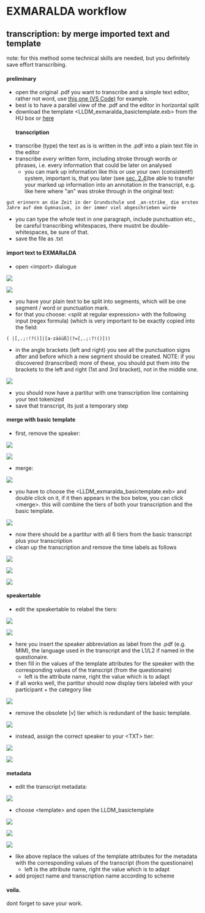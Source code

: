 # EXMARALDA workflow
## transcription: by merge imported text and template
note: for this method some technical skills are needed, but you definitely save effort transcribing.   

#### preliminary
- open the original .pdf you want to transcribe and a simple text editor, rather not word, use [this one (VS Code)][1] for example. 
- best is to have a parallel view of the .pdf and the editor in horizontal split
- download the template \<LLDM\_exmaralda\_basictemplate.exb\> from the HU box or [here][2]   
	#### transcription
- transcribe (type) the text as is is written in the .pdf into a plain text file in the editor
- transcribe *every* written form, including stroke through words or phrases, i.e. every information that could be later on analysed
	- you can mark up information like this or use your own (consistent!) system, important is, that you later (see [sec. 2.4][3])be able to transfer your marked up information into an annotation in the transcript, e.g. like here where "an" was stroke through in the original text:

`gut erinnern an die Zeit in der Grundschule und _an-strike_ die ersten Jahre auf dem Gymnasium, in der immer viel abgeschrieben wurde`

- you can type the whole text in one paragraph, include punctuation etc., be careful transcribing whitespaces, there mustnt be double-whitespaces, be sure of that.
- save the file as .txt   

#### import text to EXMARaLDA
- open \<import\> dialogue

![][image-1]

![][image-2]

- you have your plain text to be split into segments, which will be one segment / word or punctuation mark. 
- for that you choose: \<split at regular expression\> with the following input (regex formula) (which is very important to be exactly copied into the field:

`( |[,.;:!?()]|[a-zäöüß](?=[,.;:?!()]))`

- in the angle brackets (left and right) you see all the punctuation signs after and before which a new segment should be created. NOTE: if you discovered (transcribed) more of these, you should put them into the brackets to the left and right (1st and 3rd bracket), not in the middle one.
			 
![][image-3]

- you should now have a partitur with one transcription line containing your text tokenized
- save that transcript, its just a temporary step

#### merge with basic template

- first, remove the speaker:

![][image-4]

![][image-5]

- merge:

![][image-6]

- you have to choose the \<LLDM\_exmaralda\_basictemplate.exb\> and double click on it, if it then appears in the box below, you can click \<merge\>. this will combine the tiers of both your transcription and the basic template.

![][image-7]

- now there should be a partitur with all 6 tiers from the basic transcript plus your transcription
- clean up the transcription and remove the time labels as follows

![][image-8]

![][image-9]

![][image-10]



#### speakertable
- edit the speakertable to relabel the tiers:

![][image-11]

![][image-12]

- here you insert the speaker abbreviation as label from the .pdf (e.g. MIM), the language used in the transcript and the L1/L2 if named in the questionaire.
- then fill in the values of the template attributes for the speaker with the corresponding values of the transcript (from the questionaire)
	- left is the attribute name, right the value which is to adapt
- if all works well, the partitur should now display tiers labeled with your participant + the category like

![][image-13]

- remove the obsolete [v] tier which is redundant of the basic template.

![][image-14]

- instead, assign the correct speaker to your \<TXT\> tier:

![][image-15]

![][image-16]

#### metadata
- edit the transcript metadata:

![][image-17]

- choose \<template\> and open the LLDM\_basictemplate

![][image-18]

![][image-19]

![][image-20]

- like above replace the values of the template attributes for the metadata with the corresponding values of the transcript (from the questionaire)
	- left is the attribute name, right the value which is to adapt
- add project name and transcription name according to scheme

#### voila.
dont forget to save your work.

[1]:	https://code.visualstudio.com
[2]:	https://github.com/esteeschwarz/HU-LX/blob/main/trans/LLDM_exmaralda_basictemplate.exb
[3]:	be1_exmaralda-041.md

[image-1]:	~/Documents/github/school/api/png/ses-overview/exm_22a.png
[image-2]:	~/Documents/github/school/api/png/ses-overview/exm_22b.png
[image-3]:	~/Documents/github/school/api/png/ses-overview/exm_22c.png
[image-4]:	~/Documents/github/school/api/png/ses-overview/exm_2_1.png
[image-5]:	~/Documents/github/school/api/png/ses-overview/exm_22d.png
[image-6]:	~/Documents/github/school/api/png/ses-overview/exm_22e.png
[image-7]:	~/Documents/github/school/api/png/ses-overview/exm_22f.png
[image-8]:	~/Documents/github/school/api/png/ses-overview/exm_22g.png
[image-9]:	~/Documents/github/school/api/png/ses-overview/exm_22h.png
[image-10]:	~/Documents/github/school/api/png/ses-overview/exm_22j.png
[image-11]:	~/Documents/github/school/api/png/ses-overview/exm_2_1.png
[image-12]:	~/Documents/github/school/api/png/ses-overview/exm_2_2.png
[image-13]:	~/Documents/github/school/api/png/ses-overview/exm_22k.png
[image-14]:	~/Documents/github/school/api/png/ses-overview/exm_22L.png
[image-15]:	~/Documents/github/school/api/png/ses-overview/exm_22m.png
[image-16]:	~/Documents/github/school/api/png/ses-overview/exm_22n.png
[image-17]:	~/Documents/github/school/api/png/ses-overview/exm_2_7a.png
[image-18]:	~/Documents/github/school/api/png/ses-overview/exm_2_7b.png
[image-19]:	~/Documents/github/school/api/png/ses-overview/exm_2_7c.png
[image-20]:	~/Documents/github/school/api/png/ses-overview/exm_2_7d.png